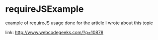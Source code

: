 # requireJSExample
example of requireJS usage done for the article I wrote about this topic

link: http://www.webcodegeeks.com/?p=10878
